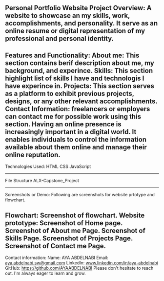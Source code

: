 Personal Portfolio Website
Project Overview:
A website to showcase an my skills, work, accomplishments, and personality. It serve as an online resume or digital representation of my professional and personal identity.
---------------------------------------------------------------------------------------------------------
Features and Functionality:
About me: This section contains berif description about me, my background, and experince.
Skills: This section highlight list of skills I have and technologis I have experince in.
Projects: This section serves as a platform to exhibit previous projects, designs, or any other relevant accomplishments.
Contact Information: freelancers or employers can contact me for possible work using this section.
Having an online presence is increasingly important in a digital world. It enables individuals to control the information available about them online and manage their online reputation.
--------------------------------------------------------------
Technologies Used:
HTML
CSS
JavaScript

---------------------------------------------------------
File Structure
ALX-Capstone_Project 

-----------------------------------------------------------------
Screenshots or Demo:
Following are screenshots for website prtotype and flowchart.

Flowchart: Screenshot of flowchart.
Website prototype: Screenshot of Home page.
Screenshot of About me Page.
Screenshot of Skills Page.
Screenshot of Projects Page.
Screenshot of Contact me Page.
----------------------------------------------------------------------------------------
Contact information:
Name: AYA ABDELNABI
Email: aya.abdelnabi.sw@gmail.com
LinkedIn: www.linkedin.com/in/aya-abdelnabi
GitHub: https://github.com/AYAABDELNABI
Please don't hesitate to reach out. I'm always eager to learn and grow.